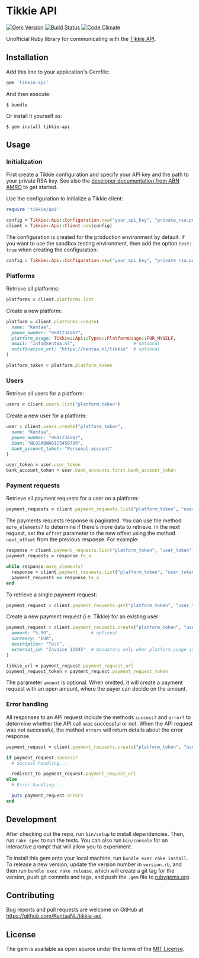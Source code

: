 # Tikkie API

[![Gem Version](https://badge.fury.io/rb/tikkie-api.svg)](https://badge.fury.io/rb/tikkie-api)
[![Build Status](https://travis-ci.org/KentaaNL/tikkie-api.svg?branch=master)](https://travis-ci.org/KentaaNL/tikkie-api)
[![Code Climate](https://codeclimate.com/github/KentaaNL/tikkie-api/badges/gpa.svg)](https://codeclimate.com/github/KentaaNL/tikkie-api)

Unofficial Ruby library for communicating with the [Tikkie API](https://developer.abnamro.com/content/tikkie).

## Installation

Add this line to your application's Gemfile:

```ruby
gem 'tikkie-api'
```

And then execute:

    $ bundle

Or install it yourself as:

    $ gem install tikkie-api

## Usage

### Initialization

First create a Tikkie configuration and specify your API key and the path to your private RSA key. See also the [developer documentation from ABN AMRO](https://developer.abnamro.com/get-started) to get started.

Use the configuration to initialize a Tikkie client:

```ruby
require 'tikkie/api'

config = Tikkie::Api::Configuration.new("your_api_key", "private_rsa.pem")
client = Tikkie::Api::Client.new(config)
```

The configuration is created for the production environment by default. If you want to use the sandbox testing environment, then add the option `test: true` when creating the configuration:

```ruby
config = Tikkie::Api::Configuration.new("your_api_key", "private_rsa.pem", test: true)
```

### Platforms

Retrieve all platforms:

```ruby
platforms = client.platforms.list
```

Create a new platform:

```ruby
platform = client.platforms.create(
  name: "Kentaa",
  phone_number: "0601234567",
  platform_usage: Tikkie::Api::Types::PlatformUsage::FOR_MYSELF,
  email: "info@kentaa.nl",                      # optional
  notification_url: "https://kentaa.nl/tikkie"  # optional
)

platform_token = platform.platform_token
```

### Users

Retrieve all users for a platform:

```ruby
users = client.users.list("platform_token")
```

Create a new user for a platform:

```ruby
user = client.users.create("platform_token",
  name: "Kentaa",
  phone_number: "0601234567",
  iban: "NL02ABNA0123456789",
  bank_account_label: "Personal account"
)

user_token = user.user_token
bank_account_token = user.bank_accounts.first.bank_account_token
```

### Payment requests

Retrieve all payment requests for a user on a platform:

```ruby
payment_requests = client.payment_requests.list("platform_token", "user_token")
```

The payments requests response is paginated. You can use the method `more_elements?` to determine if there's more data to retrieve. In the next request, set the `offset` parameter to the new offset using the method `next_offset` from the previous response. For example:

```ruby
response = client.payment_requests.list("platform_token", "user_token")
payment_requests = response.to_a

while response.more_elements?
  response = client.payment_requests.list("platform_token", "user_token", offset: response.next_offset)
  payment_requests << response.to_a
end
```

To retrieve a single payment request:

```ruby
payment_request = client.payment_requests.get("platform_token", "user_token", "payment_request_token")
```

Create a new payment request (i.e. Tikkie) for an existing user:

```ruby
payment_request = client.payment_requests.create("platform_token", "user_token", "bank_account_token",
  amount: "5.00",               # optional
  currency: "EUR",
  description: "Test",
  external_id: "Invoice 12345"  # mandatory only when platform_usage is set to `FOR_MYSELF`
)

tikkie_url = payment_request.payment_request_url
payment_request_token = payment_request.payment_request_token
```

The parameter `amount` is optional. When omitted, it will create a payment request with an open amount, where the payer can decide on the amount.

### Error handling

All responses to an API request include the methods `success?` and `error?` to determine whether the API call was successful or not. When the API request was not successful, the method `errors` will return details about the error response.

```ruby
payment_request = client.payment_requests.create("platform_token", "user_token", "bank_account_token", ...)

if payment_request.success?
  # Success handling...

  redirect_to payment_request.payment_request_url
else
  # Error handling...

  puts payment_request.errors
end
```

## Development

After checking out the repo, run `bin/setup` to install dependencies. Then, run `rake spec` to run the tests. You can also run `bin/console` for an interactive prompt that will allow you to experiment.

To install this gem onto your local machine, run `bundle exec rake install`. To release a new version, update the version number in `version.rb`, and then run `bundle exec rake release`, which will create a git tag for the version, push git commits and tags, and push the `.gem` file to [rubygems.org](https://rubygems.org).

## Contributing

Bug reports and pull requests are welcome on GitHub at https://github.com/KentaaNL/tikkie-api.

## License

The gem is available as open source under the terms of the [MIT License](https://opensource.org/licenses/MIT).

